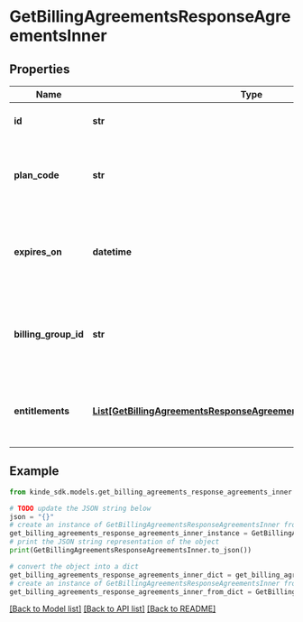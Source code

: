 # GetBillingAgreementsResponseAgreementsInner


## Properties

Name | Type | Description | Notes
------------ | ------------- | ------------- | -------------
**id** | **str** | The friendly id of an agreement | [optional] 
**plan_code** | **str** | The plan code the billing customer is subscribed to | [optional] 
**expires_on** | **datetime** | The date the agreement expired (and was no longer active) | [optional] 
**billing_group_id** | **str** | The friendly id of the billing group this agreement&#39;s plan is part of | [optional] 
**entitlements** | [**List[GetBillingAgreementsResponseAgreementsInnerEntitlementsInner]**](GetBillingAgreementsResponseAgreementsInnerEntitlementsInner.md) | A list of billing entitlements that is part of this agreement | [optional] 

## Example

```python
from kinde_sdk.models.get_billing_agreements_response_agreements_inner import GetBillingAgreementsResponseAgreementsInner

# TODO update the JSON string below
json = "{}"
# create an instance of GetBillingAgreementsResponseAgreementsInner from a JSON string
get_billing_agreements_response_agreements_inner_instance = GetBillingAgreementsResponseAgreementsInner.from_json(json)
# print the JSON string representation of the object
print(GetBillingAgreementsResponseAgreementsInner.to_json())

# convert the object into a dict
get_billing_agreements_response_agreements_inner_dict = get_billing_agreements_response_agreements_inner_instance.to_dict()
# create an instance of GetBillingAgreementsResponseAgreementsInner from a dict
get_billing_agreements_response_agreements_inner_from_dict = GetBillingAgreementsResponseAgreementsInner.from_dict(get_billing_agreements_response_agreements_inner_dict)
```
[[Back to Model list]](../README.md#documentation-for-models) [[Back to API list]](../README.md#documentation-for-api-endpoints) [[Back to README]](../README.md)


